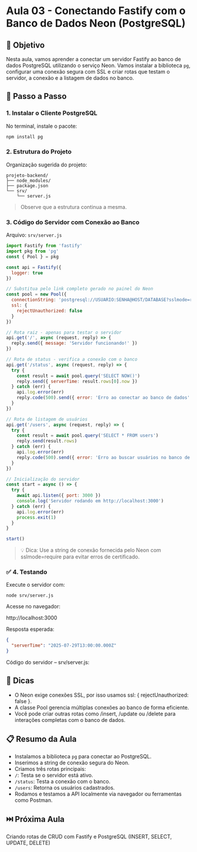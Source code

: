 # Aula 03 - Conectando Fastify com o Banco de Dados Neon (PostgreSQL)
## 🎯 Objetivo
Nesta aula, vamos aprender a conectar um servidor Fastify ao banco de dados PostgreSQL utilizando o serviço Neon. Vamos instalar a biblioteca `pg`, configurar uma conexão segura com SSL e criar rotas que testam o servidor, a conexão e a listagem de dados no banco.

## 🧱 Passo a Passo
### 1. Instalar o Cliente PostgreSQL
No terminal, instale o pacote:

```txt
npm install pg
```

### 2. Estrutura do Projeto

Organização sugerida do projeto:

```
projeto-backend/
├── node_modules/
├── package.json
└── srv/
    └── server.js

```
> Observe que a estrutura continua a mesma.

### 3. Código do Servidor com Conexão ao Banco
Arquivo: `srv/server.js`

```js
import Fastify from 'fastify'
import pkg from 'pg'
const { Pool } = pkg

const api = Fastify({
  logger: true
})

// Substitua pelo link completo gerado no painel do Neon
const pool = new Pool({
  connectionString: 'postgresql://USUARIO:SENHA@HOST/DATABASE?sslmode=require',
  ssl: {
    rejectUnauthorized: false
  }
})

// Rota raiz - apenas para testar o servidor
api.get('/', async (request, reply) => {
  reply.send({ message: 'Servidor funcionando!' })
})

// Rota de status - verifica a conexão com o banco
api.get('/status', async (request, reply) => {
  try {
    const result = await pool.query('SELECT NOW()')
    reply.send({ serverTime: result.rows[0].now })
  } catch (err) {
    api.log.error(err)
    reply.code(500).send({ error: 'Erro ao conectar ao banco de dados' })
  }
})

// Rota de listagem de usuários
api.get('/users', async (request, reply) => {
  try {
    const result = await pool.query('SELECT * FROM users')
    reply.send(result.rows)
  } catch (err) {
    api.log.error(err)
    reply.code(500).send({ error: 'Erro ao buscar usuários no banco de dados' })
  }
})

// Inicialização do servidor
const start = async () => {
  try {
    await api.listen({ port: 3000 })
    console.log('Servidor rodando em http://localhost:3000')
  } catch (err) {
    api.log.error(err)
    process.exit(1)
  }
}

start()
```

> 💡 Dica: Use a string de conexão fornecida pelo Neon com sslmode=require para evitar erros de certificado.

### ✅ 4. Testando
Execute o servidor com:

```
node srv/server.js
```

Acesse no navegador:

http://localhost:3000

Resposta esperada:

```json
{
  "serverTime": "2025-07-29T13:00:00.000Z"
}

```
Código do servidor – srv/server.js:

## 📌 Dicas

- O Neon exige conexões SSL, por isso usamos ssl: { rejectUnauthorized: false }.
- A classe Pool gerencia múltiplas conexões ao banco de forma eficiente.
- Você pode criar outras rotas como /insert, /update ou /delete para interações completas com o banco de dados.

## 📋 Resumo da Aula

- Instalamos a biblioteca `pg` para conectar ao PostgreSQL.
- Inserimos a string de conexão segura do Neon.
- Criamos três rotas principais:
- `/`: Testa se o servidor está ativo.
- `/status`: Testa a conexão com o banco.
- `/users`: Retorna os usuários cadastrados.
- Rodamos e testamos a API localmente via navegador ou ferramentas como Postman.

## ⏭️ Próxima Aula
Criando rotas de CRUD com Fastify e PostgreSQL (INSERT, SELECT, UPDATE, DELETE)